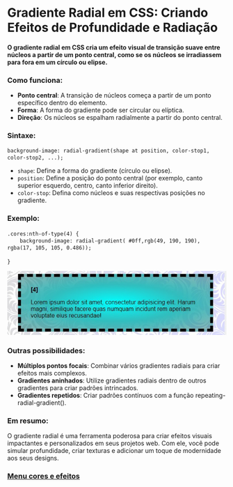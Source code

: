 # Gradiente Radial em CSS: Criando Efeitos de Profundidade e Radiação

#### O gradiente radial em CSS cria um efeito visual de transição suave entre núcleos a partir de um ponto central, como se os núcleos se irradiassem para fora em um círculo ou elipse.

### Como funciona:

- **Ponto central**: A transição de núcleos começa a partir de um ponto específico dentro do elemento.
- **Forma**: A forma do gradiente pode ser circular ou elíptica.
- **Direção**: Os núcleos se espalham radialmente a partir do ponto central.

### Sintaxe:

```
background-image: radial-gradient(shape at position, color-stop1, color-stop2, ...);
```

- `shape`: Define a forma do gradiente (círculo ou elipse).
- `position`: Define a posição do ponto central (por exemplo, canto superior esquerdo, centro, canto inferior direito).
- `color-stop`: Defina como núcleos e suas respectivas posições no gradiente.

### Exemplo:

```
.cores:nth-of-type(4) {
    background-image: radial-gradient( #0ff,rgb(49, 190, 190), rgba(17, 105, 105, 0.486));
    
}
```

<img src="img/radial-gradient.jpg">

### Outras possibilidades:

- **Múltiplos pontos focais**: Combinar vários gradientes radiais para criar efeitos mais complexos.
- **Gradientes aninhados**: Utilize gradientes radiais dentro de outros gradientes para criar padrões intrincados.
- **Gradientes repetidos**: Criar padrões contínuos com a função repeating-radial-gradient().

### Em resumo:

O gradiente radial é uma ferramenta poderosa para criar efeitos visuais impactantes e personalizados em seus projetos web. Com ele, você pode simular profundidade, criar texturas e adicionar um toque de modernidade aos seus designs.


### [Menu cores e efeitos](menu_cores-efeitos.md)